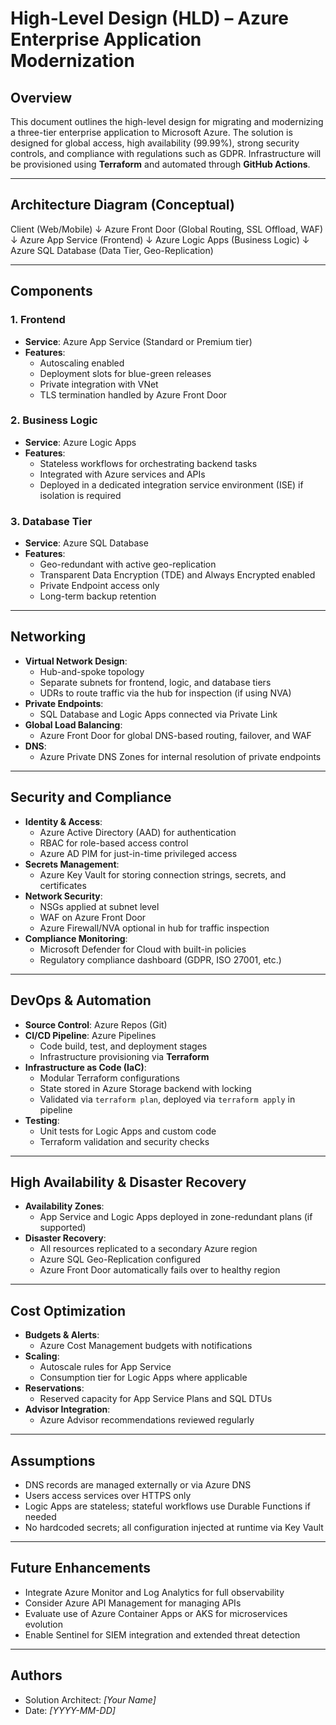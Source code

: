 # High-Level Design (HLD) – Azure Enterprise Application Modernization

## Overview

This document outlines the high-level design for migrating and modernizing a three-tier enterprise application to Microsoft Azure. The solution is designed for global access, high availability (99.99%), strong security controls, and compliance with regulations such as GDPR. Infrastructure will be provisioned using **Terraform** and automated through **GitHub Actions**.

---

## Architecture Diagram (Conceptual)

Client (Web/Mobile)
↓
Azure Front Door (Global Routing, SSL Offload, WAF)
↓
Azure App Service (Frontend)
↓
Azure Logic Apps (Business Logic)
↓
Azure SQL Database (Data Tier, Geo-Replication)


---

## Components

### 1. **Frontend**
- **Service**: Azure App Service (Standard or Premium tier)
- **Features**:
  - Autoscaling enabled
  - Deployment slots for blue-green releases
  - Private integration with VNet
  - TLS termination handled by Azure Front Door

### 2. **Business Logic**
- **Service**: Azure Logic Apps
- **Features**:
  - Stateless workflows for orchestrating backend tasks
  - Integrated with Azure services and APIs
  - Deployed in a dedicated integration service environment (ISE) if isolation is required

### 3. **Database Tier**
- **Service**: Azure SQL Database
- **Features**:
  - Geo-redundant with active geo-replication
  - Transparent Data Encryption (TDE) and Always Encrypted enabled
  - Private Endpoint access only
  - Long-term backup retention

---

## Networking

- **Virtual Network Design**:
  - Hub-and-spoke topology
  - Separate subnets for frontend, logic, and database tiers
  - UDRs to route traffic via the hub for inspection (if using NVA)
- **Private Endpoints**:
  - SQL Database and Logic Apps connected via Private Link
- **Global Load Balancing**:
  - Azure Front Door for global DNS-based routing, failover, and WAF
- **DNS**:
  - Azure Private DNS Zones for internal resolution of private endpoints

---

## Security and Compliance

- **Identity & Access**:
  - Azure Active Directory (AAD) for authentication
  - RBAC for role-based access control
  - Azure AD PIM for just-in-time privileged access
- **Secrets Management**:
  - Azure Key Vault for storing connection strings, secrets, and certificates
- **Network Security**:
  - NSGs applied at subnet level
  - WAF on Azure Front Door
  - Azure Firewall/NVA optional in hub for traffic inspection
- **Compliance Monitoring**:
  - Microsoft Defender for Cloud with built-in policies
  - Regulatory compliance dashboard (GDPR, ISO 27001, etc.)

---

## DevOps & Automation

- **Source Control**: Azure Repos (Git)  
- **CI/CD Pipeline**: Azure Pipelines
  - Code build, test, and deployment stages
  - Infrastructure provisioning via **Terraform**
- **Infrastructure as Code (IaC)**:
  - Modular Terraform configurations
  - State stored in Azure Storage backend with locking
  - Validated via `terraform plan`, deployed via `terraform apply` in pipeline
- **Testing**:
  - Unit tests for Logic Apps and custom code
  - Terraform validation and security checks

---

## High Availability & Disaster Recovery

- **Availability Zones**:
  - App Service and Logic Apps deployed in zone-redundant plans (if supported)
- **Disaster Recovery**:
  - All resources replicated to a secondary Azure region
  - Azure SQL Geo-Replication configured
  - Azure Front Door automatically fails over to healthy region

---

## Cost Optimization

- **Budgets & Alerts**:
  - Azure Cost Management budgets with notifications
- **Scaling**:
  - Autoscale rules for App Service
  - Consumption tier for Logic Apps where applicable
- **Reservations**:
  - Reserved capacity for App Service Plans and SQL DTUs
- **Advisor Integration**:
  - Azure Advisor recommendations reviewed regularly

---

## Assumptions

- DNS records are managed externally or via Azure DNS
- Users access services over HTTPS only
- Logic Apps are stateless; stateful workflows use Durable Functions if needed
- No hardcoded secrets; all configuration injected at runtime via Key Vault

---

## Future Enhancements

- Integrate Azure Monitor and Log Analytics for full observability
- Consider Azure API Management for managing APIs
- Evaluate use of Azure Container Apps or AKS for microservices evolution
- Enable Sentinel for SIEM integration and extended threat detection

---

## Authors

- Solution Architect: *[Your Name]*
- Date: *[YYYY-MM-DD]*

